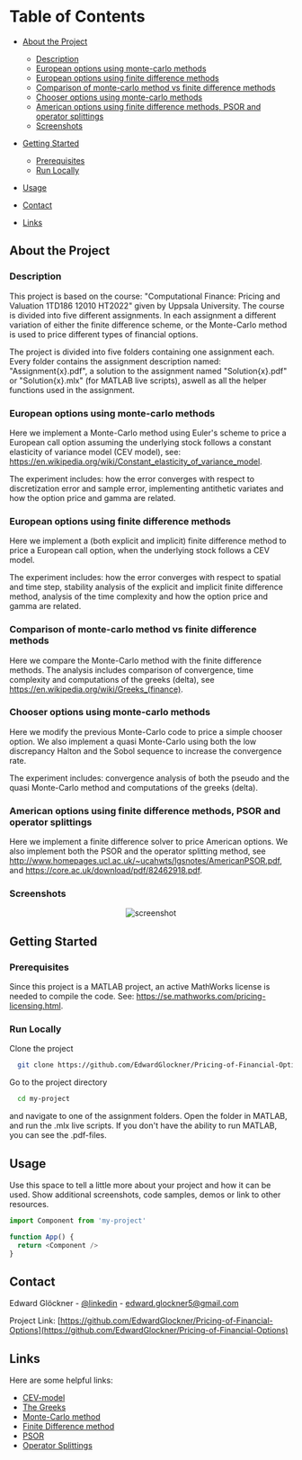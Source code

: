 <!-- Table of Contents -->
# Table of Contents
- [About the Project](#about-the-project)
  * [Description](#description)
  * [European options using monte-carlo methods](#european-options-using-monte-carlo-methods)
  * [European options using finite difference methods](#european-options-using-finite-difference-methods)
  * [Comparison of monte-carlo method vs finite difference methods](#comparison-of-monte-carlo-method-vs-finite-difference-methods)
  * [Chooser options using monte-carlo methods](#chooser-options-using-monte-carlo-methods)
  * [American options using finite difference methods, PSOR and operator splittings](#american-options-using-finite-difference-methods-psor-and-operator-splittings)
  * [Screenshots](#screenshots)

- [Getting Started](#getting-started)
  * [Prerequisites](#prerequisites)
  * [Run Locally](#run-locally)

- [Usage](#usage)
- [Contact](#contact)
- [Links](#links)
  

<!-- About the Project -->
## About the Project

<!-- Description -->
### Description

This project is based on the course: "Computational Finance: Pricing and Valuation 1TD186 12010 HT2022" given by Uppsala University. The course is divided into five different assignments. In each assignment a different variation of either the finite difference scheme, or the Monte-Carlo method is used to price different types of financial options.

The project is divided into five folders containing one assignment each. Every folder contains the assignment description named: "Assignment{x}.pdf", a solution to the assignment named "Solution{x}.pdf" or "Solution{x}.mlx" (for MATLAB live scripts), aswell as all the helper functions used in the assignment.

<!-- European options using monte-carlo methods -->
### European options using monte-carlo methods

Here we implement a Monte-Carlo method using Euler's scheme to price a European call option assuming the underlying stock follows a constant elasticity of variance model (CEV model), see: https://en.wikipedia.org/wiki/Constant_elasticity_of_variance_model.

The experiment includes: how the error converges with respect to discretization error and sample error, implementing antithetic variates and how the option price and gamma are related.

<!-- European options using finite difference methods -->
### European options using finite difference methods

Here we implement a (both explicit and implicit) finite difference method to price a European call option, when the underlying stock follows a CEV model.

The experiment includes: how the error converges with respect to spatial and time step, stability analysis of the explicit and implicit finite difference method, analysis of the time complexity and how the option price and gamma are related.

<!-- Comparison of monte-carlo method vs finite difference methods -->
### Comparison of monte-carlo method vs finite difference methods

Here we compare the Monte-Carlo method with the finite difference methods. The analysis includes comparison of convergence, time complexity and computations of the greeks (delta), see https://en.wikipedia.org/wiki/Greeks_(finance).

<!-- Chooser options using monte-carlo methods -->
### Chooser options using monte-carlo methods

Here we modify the previous Monte-Carlo code to price a simple chooser option. We also implement a quasi Monte-Carlo using both the low discrepancy Halton and the Sobol sequence to increase the convergence rate.

The experiment includes: convergence analysis of both the pseudo and the quasi Monte-Carlo method and computations of the greeks (delta).

<!-- American options using finite difference methods, PSOR and operator splittings -->
### American options using finite difference methods, PSOR and operator splittings

Here we implement a finite difference solver to price American options. We also implement both the PSOR and the operator splitting method, see http://www.homepages.ucl.ac.uk/~ucahwts/lgsnotes/AmericanPSOR.pdf, and https://core.ac.uk/download/pdf/82462918.pdf.

<!-- Screenshots -->
### Screenshots

<div align="center"> 
  <img src="https://placehold.co/600x400?text=Your+Screenshot+here" alt="screenshot" />
</div>


<!-- Getting Started -->
## Getting Started

<!-- Prerequisites -->
### Prerequisites

Since this project is a MATLAB project, an active MathWorks license is needed to compile the code. See: https://se.mathworks.com/pricing-licensing.html.  

<!-- Run Locally -->
### Run Locally

Clone the project

```bash
  git clone https://github.com/EdwardGlockner/Pricing-of-Financial-Options.git
```

Go to the project directory

```bash
  cd my-project
```

and navigate to one of the assignment folders. Open the folder in MATLAB, and run the .mlx live scripts. If you don't have the ability to run MATLAB, you can see the .pdf-files.

<!-- Usage -->
## Usage

Use this space to tell a little more about your project and how it can be used. Show additional screenshots, code samples, demos or link to other resources.


```javascript
import Component from 'my-project'

function App() {
  return <Component />
}
```


<!-- Contact -->
## Contact

Edward Glöckner - [@linkedin](https://www.linkedin.com/in/edwardglockner/) - edward.glockner5@gmail.com

Project Link: [https://github.com/EdwardGlockner/Pricing-of-Financial-Options](https://github.com/EdwardGlockner/Pricing-of-Financial-Options)


<!-- Links -->
## Links

Here are some helpful links:

 - [CEV-model](https://en.wikipedia.org/wiki/Constant_elasticity_of_variance_model)
 - [The Greeks](https://en.wikipedia.org/wiki/Greeks_(finance))
 - [Monte-Carlo method](https://en.wikipedia.org/wiki/Monte_Carlo_methods_for_option_pricing)
 - [Finite Difference method](https://en.wikipedia.org/wiki/Finite_difference_methods_for_option_pricing)
 - [PSOR](http://www.homepages.ucl.ac.uk/~ucahwts/lgsnotes/AmericanPSOR.pdf)
 - [Operator Splittings](https://core.ac.uk/download/pdf/82462918.pdf)

